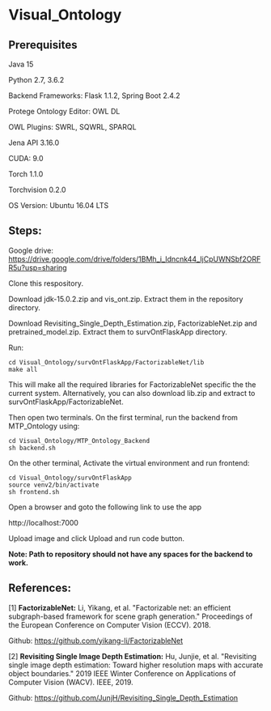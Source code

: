 # Visual_Ontology
## Prerequisites
Java 15

Python 2.7, 3.6.2

Backend Frameworks: Flask 1.1.2, Spring Boot 2.4.2

Protege Ontology Editor: OWL DL

OWL Plugins: SWRL, SQWRL, SPARQL

Jena API 3.16.0

CUDA: 9.0

Torch 1.1.0

Torchvision 0.2.0

OS Version: Ubuntu 16.04 LTS

## Steps:

Google drive: https://drive.google.com/drive/folders/1BMh_i_Idncnk44_IjCpUWNSbf2ORFR5u?usp=sharing

Clone this respository.

Download jdk-15.0.2.zip and vis_ont.zip. Extract them in the repository directory. 

Download Revisiting_Single_Depth_Estimation.zip, FactorizableNet.zip and pretrained_model.zip. Extract them to survOntFlaskApp directory.

Run:

```
cd Visual_Ontology/survOntFlaskApp/FactorizableNet/lib
make all
```

This will make all the required libraries for FactorizableNet specific the the current system.
Alternatively, you can also download lib.zip and extract to survOntFlaskApp/FactorizableNet. 

Then open two terminals. On the first terminal, run the backend from MTP_Ontology using:

```
cd Visual_Ontology/MTP_Ontology_Backend
sh backend.sh
```

On the other terminal, Activate the virtual environment and run frontend:

```
cd Visual_Ontology/survOntFlaskApp
source venv2/bin/activate
sh frontend.sh
```

Open a browser and goto the following link to use the app

http://localhost:7000

Upload image and click Upload and run code button.

**Note: Path to repository should not have any spaces for the backend to work.**

## References:
[1] **FactorizableNet:** Li, Yikang, et al. "Factorizable net: an efficient subgraph-based framework for scene graph generation." Proceedings of the European Conference on Computer Vision (ECCV). 2018.

Github: https://github.com/yikang-li/FactorizableNet

[2] **Revisiting Single Image Depth Estimation:** Hu, Junjie, et al. "Revisiting single image depth estimation: Toward higher resolution maps with accurate object boundaries." 2019 IEEE Winter Conference on Applications of Computer Vision (WACV). IEEE, 2019.

Github: https://github.com/JunjH/Revisiting_Single_Depth_Estimation
